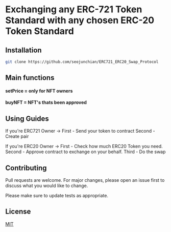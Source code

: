 # Exchanging any ERC-721 Token Standard with any chosen ERC-20 Token Standard
## Installation
```bash
git clone https://github.com/seojunchian/ERC721_ERC20_Swap_Protocol
```

## Main functions

#### setPrice = only for NFT owners

#### buyNFT = NFT's thats been approved

## Using Guides
If you're ERC721 Owner -> 
First - Send your token to contract
Second - Create pair

If you're ERC20 Owner ->
First - Check how much ERC20 Token you need.
Second - Approve contract to exchange on your behalf.
Third - Do the swap

## Contributing

Pull requests are welcome. For major changes, please open an issue first
to discuss what you would like to change.

Please make sure to update tests as appropriate.

## License

[MIT](https://choosealicense.com/licenses/mit/)
